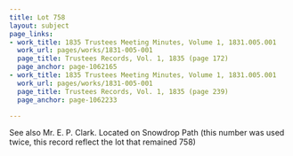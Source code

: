 ```yaml
---
title: Lot 758
layout: subject
page_links:
- work_title: 1835 Trustees Meeting Minutes, Volume 1, 1831.005.001
  work_url: pages/works/1831-005-001
  page_title: Trustees Records, Vol. 1, 1835 (page 172)
  page_anchor: page-1062165
- work_title: 1835 Trustees Meeting Minutes, Volume 1, 1831.005.001
  work_url: pages/works/1831-005-001
  page_title: Trustees Records, Vol. 1, 1835 (page 239)
  page_anchor: page-1062233

---
```

<p>See also Mr. E. P. Clark. Located on Snowdrop Path (this number was used twice, this record reflect the lot that remained 758)</p>